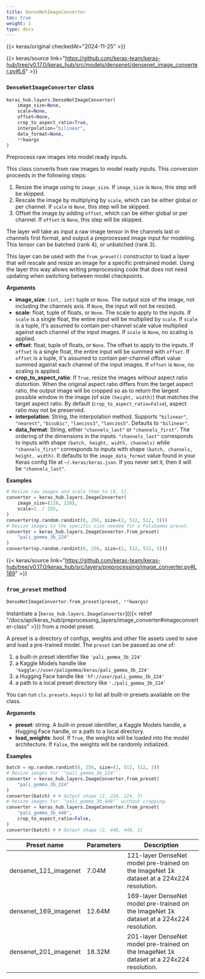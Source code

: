 ```yaml
---
title: DenseNetImageConverter
toc: true
weight: 1
type: docs
---
```


{{< keras/original checkedAt="2024-11-25" >}}

{{< keras/source link="https://github.com/keras-team/keras-hub/tree/v0.17.0/keras_hub/src/models/densenet/densenet_image_converter.py#L6" >}}

### `DenseNetImageConverter` class

```python
keras_hub.layers.DenseNetImageConverter(
    image_size=None,
    scale=None,
    offset=None,
    crop_to_aspect_ratio=True,
    interpolation="bilinear",
    data_format=None,
    **kwargs
)
```

Preprocess raw images into model ready inputs.

This class converts from raw images to model ready inputs. This conversion
proceeds in the following steps:

1. Resize the image using to `image_size`. If `image_size` is `None`, this
   step will be skipped.
2. Rescale the image by multiplying by `scale`, which can be either global
   or per channel. If `scale` is `None`, this step will be skipped.
3. Offset the image by adding `offset`, which can be either global
   or per channel. If `offset` is `None`, this step will be skipped.

The layer will take as input a raw image tensor in the channels last or
channels first format, and output a preprocessed image input for modeling.
This tensor can be batched (rank 4), or unbatched (rank 3).

This layer can be used with the `from_preset()` constructor to load a layer
that will rescale and resize an image for a specific pretrained model.
Using the layer this way allows writing preprocessing code that does not
need updating when switching between model checkpoints.

**Arguments**

- **image_size**: `(int, int)` tuple or `None`. The output size of the image,
  not including the channels axis. If `None`, the input will not be
  resized.
- **scale**: float, tuple of floats, or `None`. The scale to apply to the
  inputs. If `scale` is a single float, the entire input will be
  multiplied by `scale`. If `scale` is a tuple, it's assumed to
  contain per-channel scale value multiplied against each channel of
  the input images. If `scale` is `None`, no scaling is applied.
- **offset**: float, tuple of floats, or `None`. The offset to apply to the
  inputs. If `offset` is a single float, the entire input will be
  summed with `offset`. If `offset` is a tuple, it's assumed to
  contain per-channel offset value summed against each channel of the
  input images. If `offset` is `None`, no scaling is applied.
- **crop_to_aspect_ratio**: If `True`, resize the images without aspect
  ratio distortion. When the original aspect ratio differs
  from the target aspect ratio, the output image will be
  cropped so as to return the
  largest possible window in the image (of size `(height, width)`)
  that matches the target aspect ratio. By default
  (`crop_to_aspect_ratio=False`), aspect ratio may not be preserved.
- **interpolation**: String, the interpolation method.
  Supports `"bilinear"`, `"nearest"`, `"bicubic"`,
  `"lanczos3"`, `"lanczos5"`. Defaults to `"bilinear"`.
- **data_format**: String, either `"channels_last"` or `"channels_first"`.
  The ordering of the dimensions in the inputs. `"channels_last"`
  corresponds to inputs with shape `(batch, height, width, channels)`
  while `"channels_first"` corresponds to inputs with shape
  `(batch, channels, height, width)`. It defaults to the
  `image_data_format` value found in your Keras config file at
  `~/.keras/keras.json`. If you never set it, then it will be
  `"channels_last"`.

**Examples**

```python
# Resize raw images and scale them to [0, 1].
converter = keras_hub.layers.ImageConverter(
    image_size=(128, 128),
    scale=1. / 255,
)
converter(np.random.randint(0, 256, size=(2, 512, 512, 3)))
# Resize images to the specific size needed for a PaliGemma preset.
converter = keras_hub.layers.ImageConverter.from_preset(
    "pali_gemma_3b_224"
)
converter(np.random.randint(0, 256, size=(2, 512, 512, 3)))
```

{{< keras/source link="https://github.com/keras-team/keras-hub/tree/v0.17.0/keras_hub/src/layers/preprocessing/image_converter.py#L189" >}}

### `from_preset` method

```python
DenseNetImageConverter.from_preset(preset, **kwargs)
```

Instantiate a [`keras_hub.layers.ImageConverter`]({{< relref "/docs/api/keras_hub/preprocessing_layers/image_converter#imageconverter-class" >}}) from a model preset.

A preset is a directory of configs, weights and other file assets used
to save and load a pre-trained model. The `preset` can be passed as
one of:

1. a built-in preset identifier like `'pali_gemma_3b_224'`
2. a Kaggle Models handle like
   `'kaggle://user/paligemma/keras/pali_gemma_3b_224'`
3. a Hugging Face handle like `'hf://user/pali_gemma_3b_224'`
4. a path to a local preset directory like `'./pali_gemma_3b_224'`

You can run `cls.presets.keys()` to list all built-in presets available
on the class.

**Arguments**

- **preset**: string. A built-in preset identifier, a Kaggle Models
  handle, a Hugging Face handle, or a path to a local directory.
- **load_weights**: bool. If `True`, the weights will be loaded into the
  model architecture. If `False`, the weights will be randomly
  initialized.

**Examples**

```python
batch = np.random.randint(0, 256, size=(2, 512, 512, 3))
# Resize images for `"pali_gemma_3b_224"`.
converter = keras_hub.layers.ImageConverter.from_preset(
    "pali_gemma_3b_224"
)
converter(batch) # # Output shape (2, 224, 224, 3)
# Resize images for `"pali_gemma_3b_448"` without cropping.
converter = keras_hub.layers.ImageConverter.from_preset(
    "pali_gemma_3b_448",
    crop_to_aspect_ratio=False,
)
converter(batch) # # Output shape (2, 448, 448, 3)
```

| Preset name           | Parameters | Description                                                                              |
| --------------------- | ---------- | ---------------------------------------------------------------------------------------- |
| densenet_121_imagenet | 7.04M      | 121-layer DenseNet model pre-trained on the ImageNet 1k dataset at a 224x224 resolution. |
| densenet_169_imagenet | 12.64M     | 169-layer DenseNet model pre-trained on the ImageNet 1k dataset at a 224x224 resolution. |
| densenet_201_imagenet | 18.32M     | 201-layer DenseNet model pre-trained on the ImageNet 1k dataset at a 224x224 resolution. |
